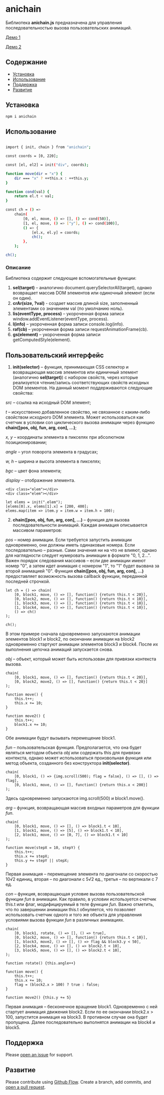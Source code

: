 # anichain

Библиотека **anichain.js** предназначена для управления последовательностью вызова пользовательских анимаций.

[Демо 1](http://msementsov.ru/anichain/demo/)

[Демо 2](http://msementsov.ru/anichain/game/)

## Содержание

- [Установка](#installation)
- [Использование](#Использование)
- [Поддержка](#support)
- [Развитие](#contributing)

## Установка

```sh
npm i anichain
```

## Использование

```sh

import { init, chain } from "anichain";

const coords = [0, 220];

const [el, el2] = init("div", coords);

function move(dir = "x") {
	dir === "x" ? ++this.x : ++this.y;
}

function cond(val) {
	return el.t < val;
}

const ch = () =>
	chain(
		[0, el, move, () => [], () => cond(50)],
		[1, el, move, () => ["y"], () => cond(100)],
		() => {
			[el.x, el.y] = coords;
			ch();
		},
	);

ch();

```

### Описание

Библиотека содержит следующие вспомогательные функции:

1. **sel(target)** – аналогично document.querySelectorAll(target),
   однако возвращает массив DOM элементов или одиночный элемент (если он один).
2. **crAr(size, ?val)** - создает массив длиной size, заполненный элементами со значением val (по умолчанию ноль).
3. **lis(eventType, process)** – укороченная форма записи window.addEventListener(eventType, process).
4. **l(info)** – укороченная форма записи console.log(info).
5. **raf(cb)** – укороченная форма записи requestAnimationFrame(cb).
6. **gs(element)** – укороченная форма записи getComputedStyle(element).

## Пользовательский интерфейс

1. **init(selector)** – функция, принимающая CSS селектор и возвращающая массив элементов или единичный элемент (аналогично **sel(target)**) с набором свойств, через которые реализуется чтение/запись соответствующих свойств исходных DOM элементов.
   На данный момент поддерживаются следующие свойства:

_src_ – ссылка на исходный DOM элемент;

_t_ – искусственно добавленное свойство, не связанное с каким-либо свойством исходного DOM элемента. Может использоваться как счетчик в условии con циклического вызова анимации через функцию **chain([pos, obj, fun, arg, con], ...)**;

_x, y_ – координаты элемента в пикселях при абсолютном позиционировании;

_angle_ – угол поворота элемента в градусах;

_w, h_ – ширина и высота элемента в пикселях;

_bgc_ – цвет фона элемента;

_display_ – отображение элемента.

```
<div class="elem"></div>
<div class="elem"></div>
```

```
let elems = init(".elem");
[elems[0].x, elems[1].x] = [200, 400];
elems.map(item => item.y = item.w = item.h = 100);
```

2. **chain([pos, obj, fun, arg, con], ...)** – функция для вызова последовательности анимаций. Каждая анимация описывается массивом параметров:

_pos_ – номер анимации. Если требуется запустить анимации одновременно, они должны иметь одинаковые номера. Если последовательно – разные. Сами значения ни на что не влияют, однако для наглядности следует нумеровать анимации в формате "0, 1, 2...".
Важен порядок следования массивов – если две анимации имеют номер "0", а затем идет анимация с номером "1", то "1" будет вызвана за второй анимацией "0".
Функция **chain([pos, obj, fun, arg, con], ...)** предоставляет возможность вызова callback функции, переданной последней строчкой.

```
let ch = () => chain(
	[0, block1, move, () => [], function() {return this.t < 20}],
	[0, block2, move, () => [], function() {return this.t < 10}],
	[1, block3, move, () => [], function() {return this.t < 10}],
	[1, block4, move, () => [], function() {return this.t < 10}],
	() => ch()
);

ch();
```

В этом примере сначала одновременно запускаются анимации элементов block1 и block2, по окончании анимации на block2 одновременно стартуют анимации элементов block3 и block4. После их выполнения цепочка анимаций запускается снова.

_obj_ – объект, который может быть использован для привязки контекста вызова.

```
chain(
	[0, block1, move, () => [], function() {return this.t < 20}],
	[0, block2, move2, () => [], function() {return this.t < 20}]
);

function move() {
	this.t++;
	this.x += 10;
}

function move2() {
	this.t++;
	block1.x += 10;
}
```

Обе анимации будут вызывать перемещение block1.

_fun_ – пользовательская функция. Предполагается, что она будет являться методом объекта _obj_ или содержать this для привязки контекста, однако может использоваться произвольная функция или метод объекта, созданного без конструктора **init(selector)**.

```
chain(
	[0, block1, () => {img.scroll(500); flag = false}, () => [], () => flag],
	[0, block1, move, () => [], function() {return this.x < 200}]
);
```

Здесь одновременно запускаются img.scroll(500) и block1.move().

_arg_ – функция, возвращающая массив входных параметров для функции _fun_.

```
chain(
	[0, block1, move, () => [], () => block1.t < 10],
	[1, block1, move, () => [5], () => block1.t < 10],
	[2, block1, move, () => [0, 7], () => block1.t < 10]
);

function move(stepX = 10, stepY) {
	this.t++;
	this.x += stepX;
	this.y += stepY || stepX;
}
```

Первая анимация – перемещение элемента по диагонали со скоростью 10√2 единиц, вторая – по диагонали с 5√2 ед., третья – по вертикали с 7 ед.

_con_ – функция, возвращающая условие вызова пользовательской функции _fun_ в анимации. Как правило, в условии используется счетчик this.t или флаг, модифицируемый в теле функции _fun_. Важно отметить, что по завершении анимации this.t обнуляется, что позволяет использовать счетчик одного и того же объекта для управления условиями вызова функции _fun_ в различных анимациях.

```
chain(
	[0, block1, rotate, () => [], () => true],
	[0, block2, move, () => [], function() {return this.t < 10}],
	[1, block3, move2, () => [], () => flag && block3.y < 50],
	[2, block4, move, () => [], () => block2.t < 10],
	[3, block5, move, () => [], () => block2.t < 10],
);

function rotate() {this.angle++}

function move() {
	this.t++;
	this.x += 10;
	flag = (block2.x > 100) ? true : false;
}

function move2() {this.y += 5}
```

Первая анимация – бесконечное вращение block1. Одновременно с ней стартует анимация движения block2. Если по ее окончании block2.x > 100, запустится анимация на block3. В противном случае она будет пропущена. Далее последовательно выполнятся анимации на block4 и block5.

## Поддержка

Please [open an issue](https://github.com/Fewed/coursehunters-downloader/issues/new) for support.

## Развитие

Please contribute using [Github Flow](https://guides.github.com/introduction/flow/). Create a branch, add commits, and [open a pull request](https://github.com/Fewed/coursehunters-downloader/compare).

